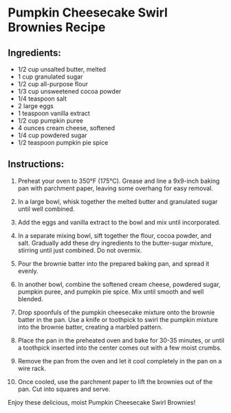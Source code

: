 # Pumpkin Cheesecake Swirl Brownies Recipe

## Ingredients:
- 1/2 cup unsalted butter, melted
- 1 cup granulated sugar
- 1/2 cup all-purpose flour
- 1/3 cup unsweetened cocoa powder
- 1/4 teaspoon salt
- 2 large eggs
- 1 teaspoon vanilla extract
- 1/2 cup pumpkin puree
- 4 ounces cream cheese, softened
- 1/4 cup powdered sugar
- 1/2 teaspoon pumpkin pie spice

## Instructions:

1. Preheat your oven to 350°F (175°C). Grease and line a 9x9-inch baking pan with parchment paper, leaving some overhang for easy removal.

2. In a large bowl, whisk together the melted butter and granulated sugar until well combined.

3. Add the eggs and vanilla extract to the bowl and mix until incorporated.

4. In a separate mixing bowl, sift together the flour, cocoa powder, and salt. Gradually add these dry ingredients to the butter-sugar mixture, stirring until just combined. Do not overmix.

5. Pour the brownie batter into the prepared baking pan, and spread it evenly.

6. In another bowl, combine the softened cream cheese, powdered sugar, pumpkin puree, and pumpkin pie spice. Mix until smooth and well blended.

7. Drop spoonfuls of the pumpkin cheesecake mixture onto the brownie batter in the pan. Use a knife or toothpick to swirl the pumpkin mixture into the brownie batter, creating a marbled pattern.

8. Place the pan in the preheated oven and bake for 30-35 minutes, or until a toothpick inserted into the center comes out with a few moist crumbs.

9. Remove the pan from the oven and let it cool completely in the pan on a wire rack.

10. Once cooled, use the parchment paper to lift the brownies out of the pan. Cut into squares and serve.

Enjoy these delicious, moist Pumpkin Cheesecake Swirl Brownies!
